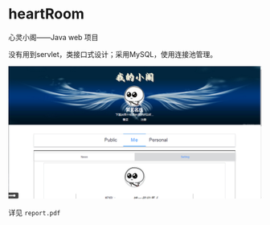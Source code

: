 # heartRoom
心灵小阁——Java web 项目

没有用到servlet，类接口式设计；采用MySQL，使用连接池管理。


![pic](pic.jpg)

详见 `report.pdf`
